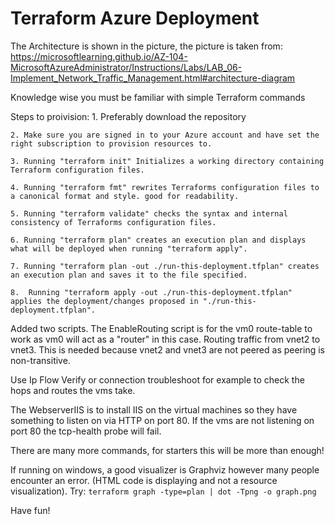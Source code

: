 # Terraform Azure Deployment
The Architecture is shown in the picture, the picture is taken from: https://microsoftlearning.github.io/AZ-104-MicrosoftAzureAdministrator/Instructions/Labs/LAB_06-Implement_Network_Traffic_Management.html#architecture-diagram

Knowledge wise you must be familiar with simple Terraform commands

Steps to proivision:
    1. Preferably download the repository
   
    2. Make sure you are signed in to your Azure account and have set the right subscription to provision resources to.

    3. Running "terraform init" Initializes a working directory containing Terraform configuration files.

    4. Running "terraform fmt" rewrites Terraforms configuration files to a canonical format and style. good for readability.
   
    5. Running "terraform validate" checks the syntax and internal consistency of Terraforms configuration files.
   
    6. Running "terraform plan" creates an execution plan and displays what will be deployed when running "terraform apply".
   
    7. Running "terraform plan -out ./run-this-deployment.tfplan" creates an execution plan and saves it to the file specified.
   
    8.  Running "terraform apply -out ./run-this-deployment.tfplan" applies the deployment/changes proposed in "./run-this-deployment.tfplan".

Added two scripts.
The EnableRouting script is for the vm0 route-table to work as vm0 will act as a "router" in this case. Routing traffic from vnet2 to vnet3. This is needed because vnet2 and vnet3 are not peered as peering is non-transitive.

Use Ip Flow Verify or connection troubleshoot for example to check the hops and routes the vms take.

The WebserverIIS is to install IIS on the virtual machines so they have something to listen on via HTTP on port 80. If the vms are not listening on port 80 the tcp-health probe will fail.

There are many more commands, for starters this will be more than enough!

If running on windows, a good visualizer is Graphviz however many people encounter an error.
(HTML code is displaying and not a resource visualization). Try:
```terraform graph -type=plan | dot -Tpng -o graph.png```

Have fun!